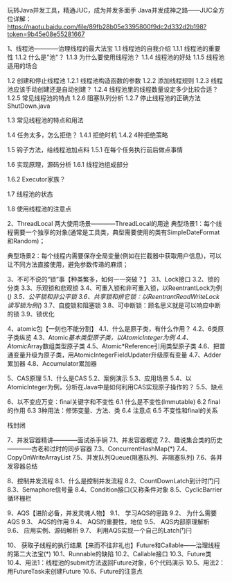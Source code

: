 玩转Java并发工具，精通JUC，成为并发多面手
Java并发成神之路——JUC全方位详解：
https://naotu.baidu.com/file/89fb28b05e3395800f9dc2d332d2b198?token=9b45e08e55281667

1、线程池————治理线程的最大法宝
1.1 线程池的自我介绍
1.1.1 线程池的重要性
1.1.2 什么是"池"？
1.1.3 为什么要使用线程池？
1.1.4 线程池的好处
1.1.5 线程池适用的场合

1.2 创建和停止线程池
1.2.1 线程池构造函数的参数
1.2.2 添加线程规则
1.2.3 线程池应该手动创建还是自动创建？
1.2.4 线程池里的线程数量设定多少比较合适？
1.2.5 常见线程池的特点
1.2.6 阻塞队列分析
1.2.7 停止线程池的正确方法 ShutDown.java

1.3 常见线程池的特点和用法

1.4 任务太多，怎么拒绝？
1.4.1 拒绝时机
1.4.2 4种拒绝策略

1.5 钩子方法，给线程池加点料
1.5.1 在每个任务执行前后做点事情

1.6 实现原理，源码分析
1.6.1 线程池组成部分

1.6.2 Executor家族？

1.7 线程池的状态

1.8 使用线程池的注意点

2、ThreadLocal
两大使用场景————ThreadLocal的用途
典型场景1：每个线程需要一个独享的对象(通常是工具类，典型需要使用的类有SimpleDateFormat和Random)；

典型场景2：每个线程内需要保存全局变量(例如在拦截器中获取用户信息)，可以让不同方法直接使用，避免参数传递的麻烦；

3、不可不说的“锁”事【种类繁多，如何一一突破？】
3.1、Lock接口
3.2、锁的分类
3.3、乐观锁和悲观锁
3.4、可重入锁和非可重入锁，以ReentrantLock为例(*)
3.5、公平锁和非公平锁
3.6、共享锁和排它锁：以ReentrantReadWriteLock读写锁为例(*)
3.7、自旋锁和阻塞锁
3.8、可中断锁：顾名思义就是可以响应中断的锁
3.9、锁优化

4、atomic包【一刻也不能分割】
4.1、什么是原子类，有什么作用？
4.2、6类原子类纵览
4.3、Atomic*基本类型原子类，以AtomicInteger为例
4.4、Atomic*Array数组类型原子类
4.5、Atomic*Reference引用类型原子类
4.6、把普通变量升级为原子类，用AtomicIntegerFieldUpdater升级原有变量
4.7、Adder累加器
4.8、Accumulator累加器

5、CAS原理
5.1、什么是CAS
5.2、案例演示
5.3、应用场景
5.4、以AtomicInteger为例，分析在Java中是如何利用CAS实现原子操作的？
5.5、缺点

6、以不变应万变：final关键字和不变性
6.1 什么是不变性(Immutable)
6.2 final的作用
6.3 3种用法：修饰变量、方法、类
6.4 注意点
6.5 不变性和final的关系

栈封闭

7、并发容器精讲————面试杀手锏
7.1、并发容器概览
7.2、趣说集合类的历史————古老和过时的同步容器
7.3、ConcurrentHashMap(*)
7.4、CopyOnWriteArrayList
7.5、并发队列Queue(阻塞队列、非阻塞队列)
7.6、各并发容器总结

8、控制并发流程
8.1、什么是控制并发流程
8.2、CountDownLatch到计时门闩
8.3、Semaphore信号量
8.4、Condition接口(又称条件对象
8.5、CyclicBarrier循环栅栏

9、AQS【进阶必备，并发灵魂人物】
9.1、 学习AQS的思路
9.2、 为什么需要AQS
9.3、 AQS的作用
9.4、 AQS的重要性，地位
9.5、 AQS内部原理解析
9.6、 应用实例、源码解析
9.7、 利用AQS实现一个自己的Latch门闩

10、 获取子线程的执行结果【来而不往非礼也】Future和Callable——治理线程的第二大法宝(*)
10.1、Runnable的缺陷
10.2、Callable接口
10.3、Future类
10.4、用法1：线程池的submit方法返回Future对象，6个代码演示
10.5、用法2：用FutureTask来创建Future
10.6、Future的注意点